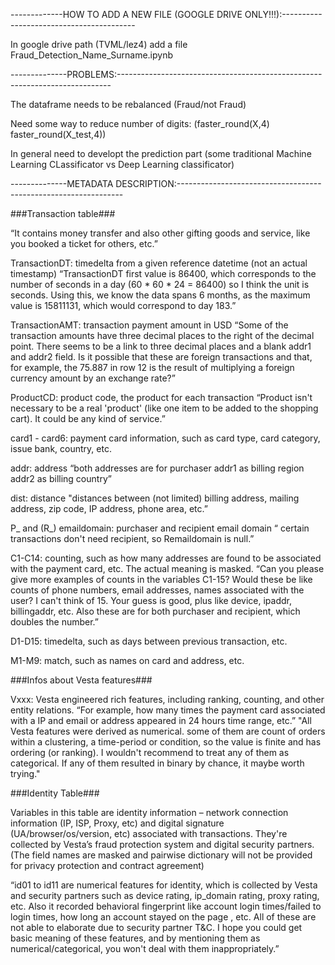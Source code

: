 -------------HOW TO ADD A NEW FILE (GOOGLE DRIVE ONLY!!!):-----------------------------------------

In google drive path (TVML/lez4) add a file Fraud_Detection_Name_Surname.ipynb

--------------PROBLEMS:----------------------------------------------------------------------------

The dataframe needs to be rebalanced (Fraud/not Fraud)

Need some way to reduce number of digits: (faster_round(X,4)
faster_round(X_test,4))

In general need to developt the prediction part (some traditional Machine Learning CLassificator vs Deep Learning classificator)

--------------METADATA DESCRIPTION:----------------------------------------------------------------

###Transaction table###

“It contains money transfer and also other gifting goods and service, like you booked a ticket for
 others, etc.”

TransactionDT: timedelta from a given reference datetime (not an actual timestamp)
“TransactionDT first value is 86400, which corresponds to the number of seconds in a day 
(60 * 60 * 24 = 86400) so I think the unit is seconds. Using this, we know the data spans 6 
months, as the maximum value is 15811131, which would correspond to day 183.”

TransactionAMT: transaction payment amount in USD
“Some of the transaction amounts have three decimal places to the right of the decimal point. 
There seems to be a link to three decimal places and a blank addr1 and addr2 field. Is it 
possible that these are foreign transactions and that, for example, the 75.887 in row 12 is the 
result of multiplying a foreign currency amount by an exchange rate?”

ProductCD: product code, the product for each transaction
“Product isn't necessary to be a real 'product' (like one item to be added to the shopping cart). 
It could be any kind of service.”

card1 - card6: payment card information, such as card type, card category, issue bank, country, etc.

addr: address
“both addresses are for purchaser
addr1 as billing region
addr2 as billing country”

dist: distance
"distances between (not limited) billing address, mailing address, zip code, IP address, phone 
area, etc.”

P_ and (R_) emaildomain: purchaser and recipient email domain “ certain transactions don't need 
recipient, so Remaildomain is null.”

C1-C14: counting, such as how many addresses are found to be associated with the payment card, 
etc. The actual meaning is masked.
“Can you please give more examples of counts in the variables C1-15? Would these be like counts 
of phone numbers, email addresses, names associated with the user? I can't think of 15.
Your guess is good, plus like device, ipaddr, billingaddr, etc. Also these are for both purchaser 
and recipient, which doubles the number.”

D1-D15: timedelta, such as days between previous transaction, etc.

M1-M9: match, such as names on card and address, etc.


###Infos about Vesta features###

Vxxx: Vesta engineered rich features, including ranking, counting, and other entity relations.
“For example, how many times the payment card associated with a IP and email or address appeared 
in 24 hours time range, etc.”
"All Vesta features were derived as numerical. some of them are count of orders within a 
clustering, a time-period or condition, so the value is finite and has ordering (or ranking). 
I wouldn't recommend to treat any of them as categorical. If any of them resulted in binary by 
chance, it maybe worth trying."


###Identity Table###

Variables in this table are identity information – network connection information (IP, ISP, Proxy, 
etc) and digital signature (UA/browser/os/version, etc) associated with transactions.
They're collected by Vesta’s fraud protection system and digital security partners.
(The field names are masked and pairwise dictionary will not be provided for privacy protection 
and contract agreement)

“id01 to id11 are numerical features for identity, which is collected by Vesta and security 
partners such as device rating, ip_domain rating, proxy rating, etc. Also it recorded behavioral 
fingerprint like account login times/failed to login times, how long an account stayed on the page
, etc. All of these are not able to elaborate due to security partner T&C. I hope you could get 
basic meaning of these features, and by mentioning them as numerical/categorical, you won't deal 
with them inappropriately.”
